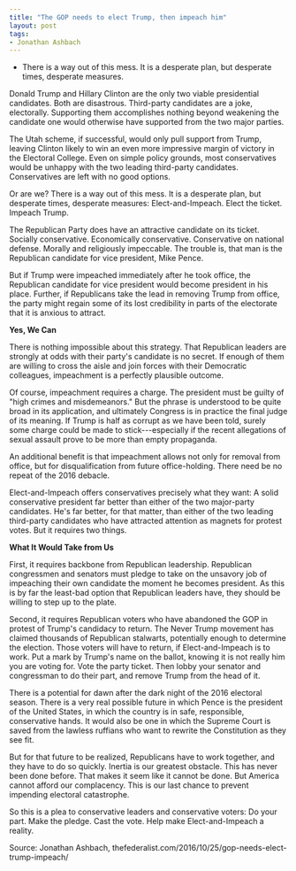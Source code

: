 ```yaml
---
title: "The GOP needs to elect Trump, then impeach him"
layout: post
tags:
- Jonathan Ashbach
---
```


- There is a way out of this mess. It is a desperate plan, but desperate times, desperate measures.

Donald Trump and Hillary Clinton are the only two viable presidential candidates. Both are disastrous. Third-party candidates are a joke, electorally. Supporting them accomplishes nothing beyond weakening the candidate one would otherwise have supported from the two major parties.

The Utah scheme, if successful, would only pull support from Trump, leaving Clinton likely to win an even more impressive margin of victory in the Electoral College. Even on simple policy grounds, most conservatives would be unhappy with the two leading third-party candidates. Conservatives are left with no good options.

Or are we? There is a way out of this mess. It is a desperate plan, but desperate times, desperate measures: Elect-and-Impeach. Elect the ticket. Impeach Trump.

The Republican Party does have an attractive candidate on its ticket. Socially conservative. Economically conservative. Conservative on national defense. Morally and religiously impeccable. The trouble is, that man is the Republican candidate for vice president, Mike Pence.

But if Trump were impeached immediately after he took office, the Republican candidate for vice president would become president in his place. Further, if Republicans take the lead in removing Trump from office, the party might regain some of its lost credibility in parts of the electorate that it is anxious to attract.

**Yes, We Can**

There is nothing impossible about this strategy. That Republican leaders are strongly at odds with their party's candidate is no secret. If enough of them are willing to cross the aisle and join forces with their Democratic colleagues, impeachment is a perfectly plausible outcome.

Of course, impeachment requires a charge. The president must be guilty of "high crimes and misdemeanors." But the phrase is understood to be quite broad in its application, and ultimately Congress is in practice the final judge of its meaning. If Trump is half as corrupt as we have been told, surely some charge could be made to stick---especially if the recent allegations of sexual assault prove to be more than empty propaganda.

An additional benefit is that impeachment allows not only for removal from office, but for disqualification from future office-holding. There need be no repeat of the 2016 debacle.

Elect-and-Impeach offers conservatives precisely what they want: A solid conservative president far better than either of the two major-party candidates. He's far better, for that matter, than either of the two leading third-party candidates who have attracted attention as magnets for protest votes. But it requires two things.

**What It Would Take from Us**

First, it requires backbone from Republican leadership. Republican congressmen and senators must pledge to take on the unsavory job of impeaching their own candidate the moment he becomes president. As this is by far the least-bad option that Republican leaders have, they should be willing to step up to the plate.

Second, it requires Republican voters who have abandoned the GOP in protest of Trump's candidacy to return. The Never Trump movement has claimed thousands of Republican stalwarts, potentially enough to determine the election. Those voters will have to return, if Elect-and-Impeach is to work. Put a mark by Trump's name on the ballot, knowing it is not really him you are voting for. Vote the party ticket. Then lobby your senator and congressman to do their part, and remove Trump from the head of it.

There is a potential for dawn after the dark night of the 2016 electoral season. There is a very real possible future in which Pence is the president of the United States, in which the country is in safe, responsible, conservative hands. It would also be one in which the Supreme Court is saved from the lawless ruffians who want to rewrite the Constitution as they see fit.

But for that future to be realized, Republicans have to work together, and they have to do so quickly. Inertia is our greatest obstacle. This has never been done before. That makes it seem like it cannot be done. But America cannot afford our complacency. This is our last chance to prevent impending electoral catastrophe.

So this is a plea to conservative leaders and conservative voters: Do your part. Make the pledge. Cast the vote. Help make Elect-and-Impeach a reality.

Source: Jonathan Ashbach, thefederalist.com/2016/10/25/gop-needs-elect-trump-impeach/
